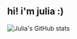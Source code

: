 ## hi! i'm julia :)

![Julia's GitHub stats](https://github-readme-stats.vercel.app/api?username=jmjzarate&show_icons=true&theme=transparent)

<!--
**jmjzarate/jmjzarate** is a ✨ _special_ ✨ repository because its `README.md` (this file) appears on your GitHub profile.

Here are some ideas to get you started:

- 🔭 I’m currently working on ...
- 🌱 I’m currently learning ...
- 👯 I’m looking to collaborate on ...
- 🤔 I’m looking for help with ...
- 💬 Ask me about ...
- 📫 How to reach me: ...
- 😄 Pronouns: ...
- ⚡ Fun fact: ...
-->
